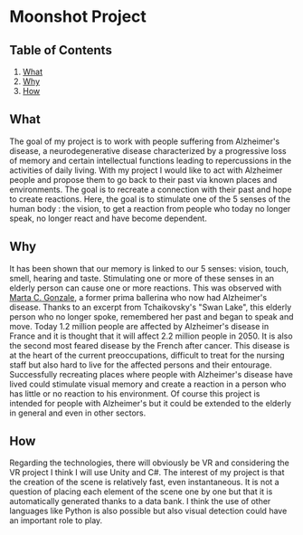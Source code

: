 # Moonshot Project

## Table of Contents
1. [What](#What)
2. [Why](#Why)
3. [How](#How)

## What
The goal of my project is to work with people suffering from Alzheimer's disease, a neurodegenerative disease characterized by a progressive loss of memory and certain intellectual functions leading to repercussions in the activities of daily living.
With my project I would like to act with Alzheimer people and propose them to go back to their past via known places and environments. The goal is to recreate a connection with their past and hope to create reactions.
Here, the goal is to stimulate one of the 5 senses of the human body : the vision, to get a reaction from people who today no longer speak, no longer react and have become dependent.

## Why
It has been shown that our memory is linked to our 5 senses: vision, touch, smell, hearing and taste. Stimulating one or more of these senses in an elderly person can cause one or more reactions. 
This was observed with [Marta C. Gonzale](https://www.cbc.ca/radio/thecurrent/the-current-for-nov-16-2020-1.5803389/who-was-this-mysterious-ballerina-from-the-viral-swan-lake-video-1.5803747), a former prima ballerina who now had Alzheimer's disease. Thanks to an excerpt from Tchaikovsky's "Swan Lake", this elderly person who no longer spoke, remembered her past and began to speak and move.
Today 1.2 million people are affected by Alzheimer's disease in France and it is thought that it will affect 2.2 million people in 2050. It is also the second most feared disease by the French after cancer. 
This disease is at the heart of the current preoccupations, difficult to treat for the nursing staff but also hard to live for the affected persons and their entourage. Successfully recreating places where people with Alzheimer's disease have lived could stimulate visual memory and create a reaction in a person who has little or no reaction to his environment.
Of course this project is intended for people with Alzheimer's but it could be extended to the elderly in general and even in other sectors.

## How
Regarding the technologies, there will obviously be VR and considering the VR project I think I will use Unity and C#.
The interest of my project is that the creation of the scene is relatively fast, even instantaneous. It is not a question of placing each element of the scene one by one but that it is automatically generated thanks to a data bank.
 I think the use of other languages like Python is also possible but also visual detection could have an important role to play.